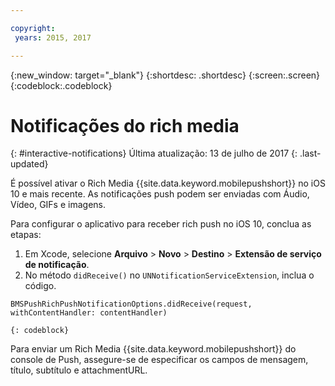 ```yaml
---

copyright:
 years: 2015, 2017

---
```


{:new_window: target="_blank"}
{:shortdesc: .shortdesc}
{:screen:.screen}
{:codeblock:.codeblock}

# Notificações do rich media
{: #interactive-notifications}
Última atualização: 13 de julho de 2017
{: .last-updated}


É possível ativar o Rich Media {{site.data.keyword.mobilepushshort}} no iOS 10 e mais recente. As notificações push podem ser enviadas com Áudio, Vídeo, GIFs e imagens. 

Para configurar o aplicativo para receber rich push no iOS 10, conclua as etapas:  

1. Em Xcode, selecione **Arquivo** > **Novo** > **Destino** > **Extensão de serviço de notificação**.
2. No método `didReceive()` no `UNNotificationServiceExtension`, inclua o código.
```
BMSPushRichPushNotificationOptions.didReceive(request, withContentHandler: contentHandler)
```
	{: codeblock}	

Para enviar um Rich Media {{site.data.keyword.mobilepushshort}} do console de Push, assegure-se de especificar os campos de mensagem, título, subtítulo e attachmentURL.
